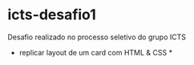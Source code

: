 # icts-desafio1

Desafio realizado no processo seletivo do grupo ICTS

* replicar layout de um card com HTML & CSS *
